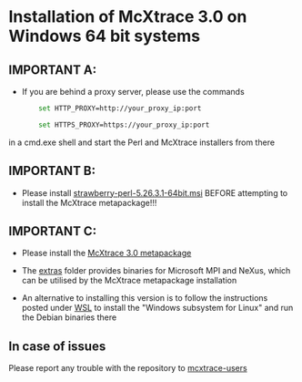 # Installation of McXtrace 3.0 on Windows 64 bit systems


## IMPORTANT A:
* If you are behind a proxy server, please use the commands
	```bash
		set HTTP_PROXY=http://your_proxy_ip:port
	```
	```bash
		set HTTPS_PROXY=https://your_proxy_ip:port
	```
in a cmd.exe shell and start the Perl and McXtrace installers from there
	
##  IMPORTANT B:
* Please install [strawberry-perl-5.26.3.1-64bit.msi](http://download.mcxtrace.org/mcxtrace-3.0/windows/strawberry-perl-5.26.3.1-64bit.msi)
BEFORE  attempting to install the McXtrace metapackage!!!

## IMPORTANT C:
* Please install the [McXtrace 3.0 metapackage](http://download.mcxtrace.org/mcxtrace-3.0/windows/McXtrace-Metapackage-3.0-win64.exe)

* The [extras](http://download.mcxtrace.org/mcxtrace-3.0/windows/extras)
  folder provides binaries for Microsoft MPI and NeXus, which can be utilised by the McXtrace metapackage installation



* An alternative to installing this version is to follow the instructions
posted under [WSL](WSL/README.md) to install the 
"Windows subsystem for Linux" and run the Debian binaries there

## In case of issues
Please report any trouble with the repository to [mcxtrace-users](mailto:mcxtrace-users@mcxtrace.org)

